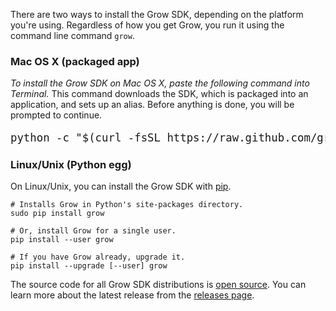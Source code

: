 There are two ways to install the Grow SDK, depending on the platform you're using. Regardless of how you get Grow, you run it using the command line command `grow`.

### Mac OS X (packaged app)

*To install the Grow SDK on Mac OS X, paste the following command into Terminal.* This command downloads the SDK, which is packaged into an application, and sets up an alias. Before anything is done, you will be prompted to continue.

<pre style="font-size: 13pt; font-family: monospace; word-wrap: break-word">
python -c "$(curl -fsSL https://raw.github.com/grow/pygrow/master/install.py)" && source ~/.bash_profile
</pre>

### Linux/Unix (Python egg)

On Linux/Unix, you can install the Grow SDK with [pip](http://pypi.python.org/pypi/pip).

    # Installs Grow in Python's site-packages directory.
    sudo pip install grow

    # Or, install Grow for a single user.
    pip install --user grow

    # If you have Grow already, upgrade it.
    pip install --upgrade [--user] grow

The source code for all Grow SDK distributions is [open source](https://github.com/grow). You can learn more about the latest release from the [releases page](https://github.com/grow/pygrow/releases).
